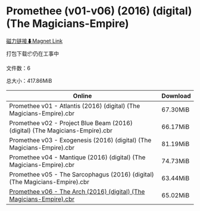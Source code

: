 # Promethee (v01-v06) (2016) (digital) (The Magicians-Empire)

[磁力链接⬇Magnet Link](magnet:?xt=urn:btih:cdf70016916d9ad48972ab5eb6c1f3033de7f5d8&dn=Promethee%20%28v01-v06%29%20%282016%29%20%28digital%29%20%28The%20Magicians-Empire%29)

打包下载📦仍在工事中

文件数：6

总大小：417.86MiB

Online | Download
--- | ---
Promethee v01 - Atlantis (2016) (digital) (The Magicians-Empire).cbr | 67.30MiB
Promethee v02 - Project Blue Beam (2016) (digital) (The Magicians-Empire).cbr | 66.17MiB
Promethee v03 - Exogenesis (2016) (digital) (The Magicians-Empire).cbr | 81.19MiB
Promethee v04 - Mantique (2016) (digital) (The Magicians-Empire).cbr | 74.73MiB
Promethee v05 - The Sarcophagus (2016) (digital) (The Magicians-Empire).cbr | 63.44MiB
[Promethee v06 - The Arch (2016) (digital) (The Magicians-Empire).cbr](https://github.com/alicewish/markdown/blob/master/comic/Promethee-v06-Arch-2016-digital-Magicians-Empire-cbr.md) | 65.02MiB